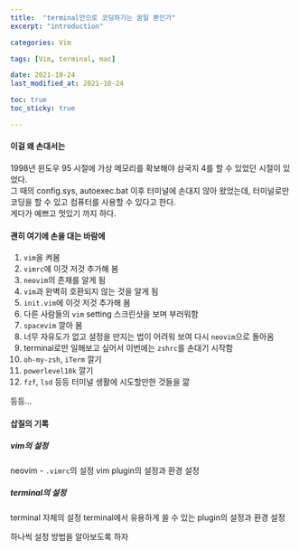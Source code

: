 ```yaml
---
title:  "terminal만으로 코딩하기는 꿈일 뿐인가"
excerpt: "introduction"

categories: Vim

tags: [Vim, terminal, mac]

date: 2021-10-24
last_modified_at: 2021-10-24

toc: true
toc_sticky: true

---
```


#### 이걸 왜 손대서는

1998년 윈도우 95 시절에 가상 메모리를 확보해야 삼국지 4를 할 수 있었던 시절이 있었다.  
그 때의 config.sys, autoexec.bat 이후 터미널에 손대지 않아 왔었는데, 터미널로만 코딩을 할 수 있고 컴퓨터를 사용할 수 있다고 한다.  
게다가 예쁘고 멋있기 까지 하다.  

#### 괜히 여기에 손을 대는 바람에  

1. `vim`을 켜봄
2. `vimrc`에 이것 저것 추가해 봄
3. `neovim`의 존재를 알게 됨
4. `vim`과 완벽히 호환되지 않는 것을 알게 됨
5. `init.vim`에 이것 저것 추가해 봄
6. 다른 사람들의 `vim` setting 스크린샷을 보며 부러워함
7. `spacevim` 깔아 봄
8. 너무 자유도가 없고 설정을 만지는 법이 어려워 보여 다시 `neovim`으로 돌아옴
9. terminal로만 일해보고 싶어서 이번에는 `zshrc`를 손대기 시작함
10. `oh-my-zsh`, `iTerm` 깔기
11. `powerlevel10k` 깔기
12. `fzf`, `lsd` 등등 터미널 생활에 시도할만한 것들을 깖

등등...  

#### 삽질의 기록

##### vim의 설정

neovim - `.vimrc`의 설정
vim plugin의 설정과 환경 설정

##### terminal의 설정

terminal 자체의 설정
terminal에서 유용하게 쓸 수 있는 plugin의 설정과 환경 설정

하나씩 설정 방법을 알아보도록 하자

